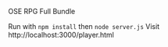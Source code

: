 OSE RPG Full Bundle

Run with `npm install` then `node server.js`
Visit http://localhost:3000/player.html